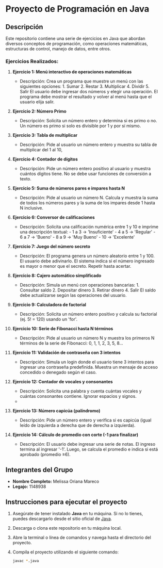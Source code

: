 # Proyecto de Programación en Java

## Descripción

Este repositorio contiene una serie de ejercicios en Java que abordan diversos conceptos de programación, como operaciones matemáticas, estructuras de control, manejo de datos, entre otros.

### Ejercicios Realizados:

1. **Ejercicio 1: Menú interactivo de operaciones matemáticas**
   - Descripción: Crea un programa que muestre un menú con las siguientes opciones: 1. Sumar 2. Restar 3. Multiplicar 4. Dividir 5. Salir El usuario debe ingresar dos números y elegir una operación. El programa debe mostrar el resultado y volver al menú hasta que el usuario elija salir.

2. **Ejercicio 2: Número Primo**
   - Descripción: Solicita un número entero y determina si es primo o no. Un número es primo si solo es divisible por 1 y por sí mismo.

3. **Ejercicio 3: Tabla de multiplicar**
   - Descripción: Pide al usuario un número entero y muestra su tabla de multiplicar del 1 al 10,

4. **Ejercicio 4: Contador de dígitos**
   - Descripción: Pide un número entero positivo al usuario y muestra cuántos dígitos tiene. No se debe usar funciones de conversión a texto.

5. **Ejercicio 5: Suma de números pares e impares hasta N**
   - Descripción: Pide al usuario un número N. Calcula y muestra la suma de todos los números pares y la suma de los impares desde 1 hasta N inclusive.

6. **Ejercicio 6: Conversor de calificaciones**
   - Descripción: Solicita una calificación numérica entre 1 y 10 e imprime una descripción textual: - 1 a 3 → 'Insuficiente' - 4 a 5 → 'Regular' - 6 a 7 → 'Bueno' - 8 a 9 → 'Muy Bueno' - 10 → 'Excelente'

7. **Ejercicio 7: Juego del número secreto**
   - Descripción: El programa genera un número aleatorio entre 1 y 100. El usuario debe adivinarlo. El sistema indica si el número ingresado es mayor o menor que el secreto. Repetir hasta acertar.

8. **Ejercicio 8: Cajero automático simplificado**
   - Descripción: Simula un menú con operaciones bancarias: 1. Consultar saldo 2. Depositar dinero 3. Retirar dinero 4. Salir El saldo debe actualizarse según las operaciones del usuario.

9. **Ejercicio 9: Calculadora de factorial**
   - Descripción: Solicita un número entero positivo y calcula su factorial (ej. 5! = 120) usando un 'for'.

10. **Ejercicio 10: Serie de Fibonacci hasta N términos**
    - Descripción: Pide al usuario un número N y muestra los primeros N términos de la serie de Fibonacci: 0, 1, 1, 2, 3, 5, 8...

11. **Ejercicio 11: Validación de contraseña con 3 intentos**
    - Descripción: Simula un login donde el usuario tiene 3 intentos para ingresar una contraseña predefinida. Muestra un mensaje de acceso concedido o denegado según el caso.

12. **Ejercicio 12: Contador de vocales y consonantes**
    - Descripción: Solicita una palabra y cuenta cuántas vocales y cuántas consonantes contiene. Ignorar espacios y signos.
    - 
13. **Ejercicio 13: Número capicúa (palíndromo)**
    - Descripción: Pide un número entero y verifica si es capicúa (igual leído de izquierda a derecha que de derecha a izquierda).

14. **Ejercicio 14: Cálculo de promedio con corte (-1 para finalizar)**
    - Descripción: El usuario debe ingresar una serie de notas. El ingreso termina al ingresar '-1'. Luego, se calcula el promedio e indica si está aprobado (promedio ≥6).

## Integrantes del Grupo

- **Nombre Completo:** Melissa Oriana Mareco
- **Legajo:** 1148938

## Instrucciones para ejecutar el proyecto

1. Asegúrate de tener instalado **Java** en tu máquina. Si no lo tienes, puedes descargarlo desde el sitio oficial de [Java](https://www.oracle.com/java/technologies/javase-jdk11-downloads.html).
2. Descarga o clona este repositorio en tu máquina local.
3. Abre la terminal o línea de comandos y navega hasta el directorio del proyecto.
4. Compila el proyecto utilizando el siguiente comando:

   ```bash
   javac *.java
